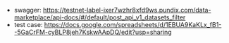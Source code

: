 - swagger: https://testnet-label-ixer7wzhr8xfd9ws.pundix.com/data-marketplace/api-docs/#/default/post_api_v1_datasets_filter
- test case: https://docs.google.com/spreadsheets/d/1EBUA9KaKLx_fB1--5GaCrFM-cyBLP8jeh7KskwAApDQ/edit?usp=sharing
